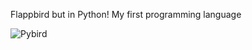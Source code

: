 Flappbird but in Python! My first programming language


![Pybird](https://github.com/user-attachments/assets/fdc5b506-2a88-4bf0-83e1-ae25a4f9ff62)
